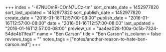 +++
index = "-K7NUOmR-COnN7UCz-tm"
sort_create_date = 1452977820
sort_last_updated = 1452977820
sort_publish_date = 1452977820
create_date = "2016-01-16T12:57:00-08:00"
publish_date = "2016-01-16T12:57:00-08:00"
date = "2016-01-16T12:57:00-08:00"
last_updated = "2016-01-16T12:57:00-08:00"
preview_url = "aa4ea028-f00a-0c5b-7324-54de4b11fea7"
name = "Ben Carson"
title = "Ben Carson"
is_column = false
reviews_tags = ""
notes_tags = ["notes/another-reason-to-hate-ben-carson.md"]
+++

